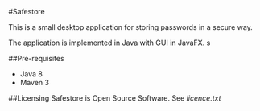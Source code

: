 #Safestore

This is a small desktop application for storing passwords in a secure way.

The application is implemented in Java with GUI in JavaFX.
s

##Pre-requisites
* Java 8
* Maven 3

##Licensing
Safestore is Open Source Software.
See _licence.txt_